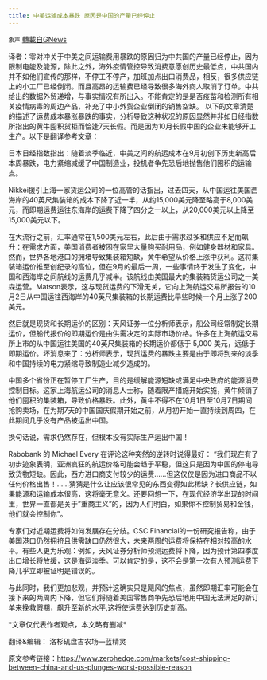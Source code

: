 ```yaml
---
title: 中美运输成本暴跌 原因是中国的产量已经停止
---
```

`象声` [轉載自GNews](https://gnews.org/zh-hans/1578972/)

译者：零对冲关于中美之间运输费用暴跌的原因归为中共国的产量已经停止，因为限制电能及能源，除此之外，海外疫情管控导致消费意愿创历史最低点，中共国内并不如他们宣传的那样，不停工不停产，加班加点出口消费品，相反，很多供应链上的小工厂已经倒闭。而且高昂的运输费已经导致很多海外商人取消了订单。中共给出的数据外贸递增，与事实情况有所出入。不能肯定的是是否疫苗和检测所有相关疫情病毒的周边产品，补充了中小外贸企业倒闭的销售空缺。
 以下的文章清楚的描述了运费成本暴涨暴跌的事实，分析导致这种状况的原因显然并非如日经指数所指出的黄牛囤积货柜而恰逢7天长假。而是因为10月长假中国的企业未能够开工生产。以下是翻译参考文章：

日本日经指数指出：随着淡季临近，中美之间的航运成本在9月初创下历史新高后本周暴跌，电力紧缩减缓了中国制造业，投机者争先恐后地抛售他们囤积的运输点。

Nikkei援引上海一家货运公司的一位高管的话指出，过去四天，从中国运往美国西海岸的40英尺集装箱的成本下降了近一半，从约15,000美元降至略高于8,000美元，而即期运费运往东海岸的运费下降了四分之一以上，从20,000美元以上降至15,000美元以下。

在大流行之前，汇率通常在1,500美元左右，此后由于需求过多和供应不足而飙升：在需求方面，美国消费者被困在家里大量购买耐用品，例如健身器材和家具。然而，世界各地港口的拥堵导致集装箱短缺，黄牛希望从价格上涨中获利。这将集装箱运价推至创纪录的高位，但在9月的最后一周，一些事情终于发生了变化，中国和西海岸之间航线的运费几乎减半。该航线由美国最大的集装箱货运公司之一美森运营。Matson表示，这与现货运费的下滑无关，它向上海航运交易所报告的10月2日从中国运往西海岸的40英尺集装箱的长期运费比早些时候一个月上涨了200美元。

然后就是现货和长期运价的区别：天风证券一位分析师表示，船公司经常制定长期运价，但船代报价的即期运价是由供需决定的实际市场价格。许多在上海航运交易所上市的从中国运往美国的40英尺集装箱的长期运价都低于 5,000 美元，远低于即期运价。坏消息来了：分析师表示，现货运费的暴跌主要是由于即将到来的淡季和中国持续的电力紧缩导致制造业减少造成的。

中国多个省份正在暂停工厂生产，目的是缓解能源短缺或满足中央政府的能源消费控制目标。这家上海航运公司的消息人士称，随着限产措施开始实施，黄牛倾销了他们囤积的集装箱，导致价格暴跌。此外，黄牛不得不在10月1日至10月7日期间抢购卖场，在为期7天的中国国庆假期开始之前，从月初开始一直持续到周四，在此期间几乎没有产品被运出中国。

换句话说，需求仍然存在，但根本没有实际生产运出中国！

Rabobank 的 Michael Every 在评论这种突然的逆转时说得最好：
 “我们现在有了初步迹象表明，亚洲疯狂的航运价格可能会趋于平稳，但这只是因为中国的停电导致货物短缺。因此，西方进口商支付较少的运费……但这仅仅是因为进口商品不以任何价格出售！……猜猜是什么让应该很常见的东西变得如此稀缺？长供应链，如果能源和运输成本很高，这将毫无意义。还要回想一下，在现代经济学出现的时间里，世界一直都是关于”重商主义”的，因为人们明白，如果你不控制贸易和金钱，他们就会控制你”。

专家们对近期运费将如何发展存在分歧。CSC Financial的一份研究报告称，由于美国港口仍然拥挤且供需缺口仍然很大，未来两周的运费将保持在相对较高的水平。有些人更为乐观：例如，天风证券分析师预测运费将下降，因为预计第四季度出口增长将放缓，这是海运淡季。可以肯定的是，这不会是第一次有人预测运费下降几乎立即被证明是错误的。

与此同时，我们更加悲观，并预计这确实只是飓风的焦点，虽然即期汇率可能会在接下来的两周内下降，但它们将随着美国零售商争先恐后地用中国无法满足的新订单来挽救假期，飙升至新的水平,这将使运费达到历史新高。

\*文章仅代表作者观点，本文略有删减\*

翻译&编辑： 洛杉矶盘古农场—蓝精灵

原文参考链接：https://www.zerohedge.com/markets/cost-shipping-between-china-and-us-plunges-worst-possible-reason

